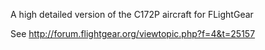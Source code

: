A high detailed version of the C172P aircraft for FLightGear

See http://forum.flightgear.org/viewtopic.php?f=4&t=25157
